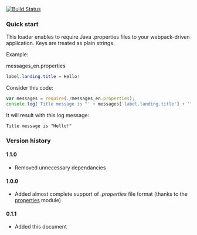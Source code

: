 [![Build Status](https://travis-ci.org/io-german/java-properties-flat-loader.svg?branch=master)](https://travis-ci.org/io-german/java-properties-flat-loader)

### Quick start

This loader enables to require Java .properties files to your webpack-driven application. Keys are 
treated as plain strings.

Example:

messages_en.properties

```java
label.landing.title = Hello!
```

Consider this code:

```javascript
var messages = require(./messages_en.properties);
console.log('Title message is "' + messages['label.landing.title'] + '"');
```

It will result with this log message:

```
Title message is "Hello!"
```

### Version history

#### 1.1.0

* Removed unnecessary dependancies 

#### 1.0.0

* Added almost complete support of *.properties* file format (thanks to the [properties](https://www.npmjs.com/package/properties) module)

#### 0.1.1

* Added this document
